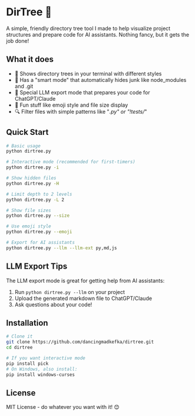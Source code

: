 # DirTree 🌲

A simple, friendly directory tree tool I made to help visualize project structures and prepare code for AI assistants. Nothing fancy, but it gets the job done!

## What it does

- 📁 Shows directory trees in your terminal with different styles
- 🧠 Has a "smart mode" that automatically hides junk like node_modules and .git
- 🤖 Special LLM export mode that prepares your code for ChatGPT/Claude
- 🎨 Fun stuff like emoji style and file size display
- 🔍 Filter files with simple patterns like "*.py" or "!tests/*"

## Quick Start

```bash
# Basic usage
python dirtree.py

# Interactive mode (recommended for first-timers)
python dirtree.py -i

# Show hidden files
python dirtree.py -H

# Limit depth to 2 levels
python dirtree.py -L 2

# Show file sizes
python dirtree.py --size

# Use emoji style
python dirtree.py --emoji

# Export for AI assistants
python dirtree.py --llm --llm-ext py,md,js
```

## LLM Export Tips

The LLM export mode is great for getting help from AI assistants:

1. Run `python dirtree.py --llm` on your project
2. Upload the generated markdown file to ChatGPT/Claude
3. Ask questions about your code!

## Installation

```bash
# Clone it
git clone https://github.com/dancingmadkefka/dirtree.git
cd dirtree

# If you want interactive mode
pip install pick
# On Windows, also install:
pip install windows-curses
```

## License

MIT License - do whatever you want with it! 😊
